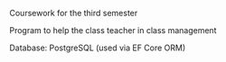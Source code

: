 Coursework for the third semester

Program to help the class teacher in class management

Database: PostgreSQL (used via EF Core ORM)
